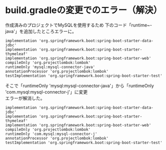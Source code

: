 # build.gradleの変更でのエラー（解決）
作成済みのプロジェクトでMySQLを使用するため 下のコード「runtime~-java'」を追加したところエラーに。
```
implementation 'org.springframework.boot:spring-boot-starter-data-jdbc'
implementation 'org.springframework.boot:spring-boot-starter-thymeleaf'
implementation 'org.springframework.boot:spring-boot-starter-web'
compileOnly 'org.projectlombok:lombok'
runtimeOnly 'mysql:mysql-connector-java'
annotationProcessor 'org.projectlombok:lombok'
testImplementation 'org.springframework.boot:spring-boot-starter-test'
```
そこで「runtimeOnly 'mysql:mysql-connector-java'」から「runtimeOnly 'com.mysql:mysql-connector-j'」に変更<br>
エラーが解消した。

```
implementation 'org.springframework.boot:spring-boot-starter-data-jdbc'
implementation 'org.springframework.boot:spring-boot-starter-thymeleaf'
implementation 'org.springframework.boot:spring-boot-starter-web'
compileOnly 'org.projectlombok:lombok'
runtimeOnly 'com.mysql:mysql-connector-j'
annotationProcessor 'org.projectlombok:lombok'
testImplementation 'org.springframework.boot:spring-boot-starter-test'
 ```
